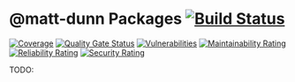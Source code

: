 # @matt-dunn Packages [![Build Status](https://travis-ci.org/matt-dunn/react-wireframes.svg?branch=master)](https://travis-ci.org/matt-dunn/react-wireframes) 

[![Coverage](https://sonarcloud.io/api/project_badges/measure?project=matt-dunn_react-wireframes&metric=coverage)](https://sonarcloud.io/dashboard?id=matt-dunn_react-wireframes)
[![Quality Gate Status](https://sonarcloud.io/api/project_badges/measure?project=matt-dunn_react-wireframes&metric=alert_status)](https://sonarcloud.io/dashboard?id=matt-dunn_react-wireframes)
[![Vulnerabilities](https://sonarcloud.io/api/project_badges/measure?project=matt-dunn_react-wireframes&metric=vulnerabilities)](https://sonarcloud.io/dashboard?id=matt-dunn_react-wireframes)
[![Maintainability Rating](https://sonarcloud.io/api/project_badges/measure?project=matt-dunn_react-wireframes&metric=sqale_rating)](https://sonarcloud.io/dashboard?id=matt-dunn_react-wireframes)
[![Reliability Rating](https://sonarcloud.io/api/project_badges/measure?project=matt-dunn_react-wireframes&metric=reliability_rating)](https://sonarcloud.io/dashboard?id=matt-dunn_react-wireframes)
[![Security Rating](https://sonarcloud.io/api/project_badges/measure?project=matt-dunn_react-wireframes&metric=security_rating)](https://sonarcloud.io/dashboard?id=matt-dunn_react-wireframes)


TODO:
